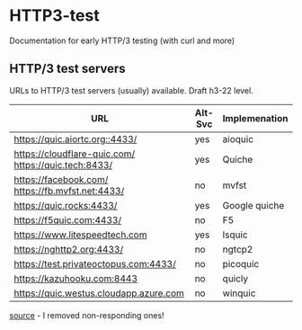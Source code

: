 # HTTP3-test
Documentation for early HTTP/3 testing (with curl and more)

## HTTP/3 test servers

URLs to HTTP/3 test servers (usually) available. Draft h3-22 level.

| URL | Alt-Svc | Implemenation |
|-----|---------|---------------|
| https://quic.aiortc.org::4433/ |      yes | aioquic |
| https://cloudflare-quic.com/ https://quic.tech:8433/ | yes | Quiche |
| https://facebook.com/ https://fb.mvfst.net:4433/ | no | mvfst |
| https://quic.rocks:4433/ |            yes | Google quiche |
| https://f5quic.com:4433/ |             no | F5            |
| https://www.litespeedtech.com |       yes | lsquic        |
| https://nghttp2.org:4433/ |            no | ngtcp2        |
| https://test.privateoctopus.com:4433/ |no | picoquic      |
| https://kazuhooku.com:8443 |           no | quicly        |
| https://quic.westus.cloudapp.azure.com |no| winquic       |

[source](https://github.com/NTAP/quant/blob/master/test/test_public_servers.sh#L41) - I removed non-responding ones!
